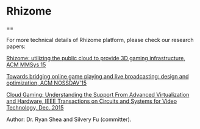 # Rhizome
==

For more technical details of Rhizome platform, please check our research papers:

[Rhizome: utilizing the public cloud to provide 3D gaming infrastructure, ACM MMSys
15](https://www.google.com)

[Towards bridging online game playing and live broadcasting: design and optimization, ACM NOSSDAV'15](http://dl.acm.org/citation.cfm?id=2736089)


[Cloud Gaming: Understanding the Support From Advanced Virtualization and Hardware, IEEE Transactions on Circuits and Systems for Video Technology, Dec. 2015](http://ieeexplore.ieee.org/document/7137668/)

Author: Dr. Ryan Shea and Silvery Fu (committer).

